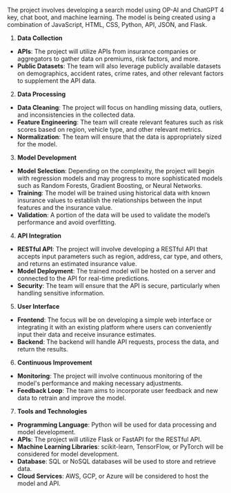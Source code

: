 The project involves developing a search model using OP-AI and ChatGPT 4 key, chat boot, and machine learning. The model is being created using a combination of JavaScript, HTML, CSS, Python, API, JSON, and Flask.

1. **Data Collection**
- **APIs**: The project will utilize APIs from insurance companies or aggregators to gather data on premiums, risk factors, and more.
- **Public Datasets**: The team will also leverage publicly available datasets on demographics, accident rates, crime rates, and other relevant factors to supplement the API data.

2. **Data Processing**
- **Data Cleaning**: The project will focus on handling missing data, outliers, and inconsistencies in the collected data.
- **Feature Engineering**: The team will create relevant features such as risk scores based on region, vehicle type, and other relevant metrics.
- **Normalization**: The team will ensure that the data is appropriately sized for the model.

3. **Model Development**
- **Model Selection**: Depending on the complexity, the project will begin with regression models and may progress to more sophisticated models such as Random Forests, Gradient Boosting, or Neural Networks.
- **Training**: The model will be trained using historical data with known insurance values to establish the relationships between the input features and the insurance value.
- **Validation**: A portion of the data will be used to validate the model’s performance and avoid overfitting.

4. **API Integration**
- **RESTful API**: The project will involve developing a RESTful API that accepts input parameters such as region, address, car type, and others, and returns an estimated insurance value.
- **Model Deployment**: The trained model will be hosted on a server and connected to the API for real-time predictions.
- **Security**: The team will ensure that the API is secure, particularly when handling sensitive information.

5. **User Interface**
- **Frontend**: The focus will be on developing a simple web interface or integrating it with an existing platform where users can conveniently input their data and receive insurance estimates.
- **Backend**: The backend will handle API requests, process the data, and return the results.

6. **Continuous Improvement**
- **Monitoring**: The project will involve continuous monitoring of the model's performance and making necessary adjustments.
- **Feedback Loop**: The team aims to incorporate user feedback and new data to retrain and improve the model.

7. **Tools and Technologies**
- **Programming Language**: Python will be used for data processing and model development.
- **APIs**: The project will utilize Flask or FastAPI for the RESTful API.
- **Machine Learning Libraries**: scikit-learn, TensorFlow, or PyTorch will be considered for model development.
- **Database**: SQL or NoSQL databases will be used to store and retrieve data.
- **Cloud Services**: AWS, GCP, or Azure will be considered to host the model and API.
